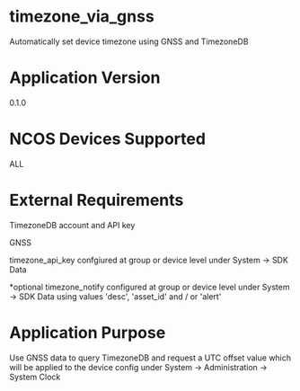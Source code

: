 timezone_via_gnss
================
Automatically set device timezone using GNSS and TimezoneDB


Application Version
===================
0.1.0


NCOS Devices Supported
======================
ALL


External Requirements
=====================
TimezoneDB account and API key

GNSS

timezone_api_key confgiured at group or device level under System -> SDK Data

*optional timezone_notify configured at group or device level under System -> SDK Data using values 'desc', 'asset_id' and / or 'alert'


Application Purpose
===================
Use GNSS data to query TimezoneDB and request a UTC offset value which will be applied to the device config under System -> Administration -> System Clock
